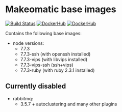 # Makeomatic base images

[![Build Status](https://travis-ci.org/makeomatic/alpine-node.svg?branch=master)](https://travis-ci.org/makeomatic/alpine-node)
[![DockerHub](https://img.shields.io/badge/docker-available-blue.svg)](https://hub.docker.com/r/makeomatic/node)
[![DockerHub](https://img.shields.io/docker/pulls/makeomatic/node.svg)](https://hub.docker.com/r/makeomatic/node)

Contains the following base images:

* node versions:
  - 7.7.3
  - 7.7.3-ssh (with openssh installed)
  - 7.7.3-vips (with libvips installed)
  - 7.7.3-vips-ssh (ssh+vips)
  - 7.7.3-ruby (with ruby 2.3.1 installed)

## Currently disabled

* rabbitmq:
  - 3.5.7 + autoclustering and many other plugins
